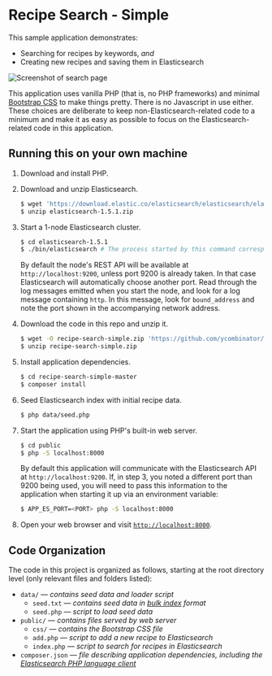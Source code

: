 # Recipe Search - Simple

This sample application demonstrates:
* Searching for recipes by keywords, *and*
* Creating new recipes and saving them in Elasticsearch

![Screenshot of search page](../../blob/gh-pages/images/screenshot.png)

This application uses vanilla PHP (that is, no PHP frameworks) and minimal [Bootstrap CSS](http://getbootstrap.com/css/) to make things pretty. There is no Javascript in use either. These choices are deliberate to keep non-Elasticsearch-related code to a minimum and make it as easy as possible to focus on the Elasticsearch-related code in this application.

## Running this on your own machine

1. Download and install PHP.

1. Download and unzip Elasticsearch.

   ```sh
   $ wget 'https://download.elastic.co/elasticsearch/elasticsearch/elasticsearch-1.5.1.zip'
   $ unzip elasticsearch-1.5.1.zip
   ```

1. Start a 1-node Elasticsearch cluster.

   ```sh
   $ cd elasticsearch-1.5.1
   $ ./bin/elasticsearch # The process started by this command corresponds to a single Elasticsearch node
   ```

   By default the node's REST API will be available at `http://localhost:9200`, unless port 9200 is already taken. In
   that case Elasticsearch will automatically choose another port. Read through the log messages emitted when you
   start the node, and look for a log message containing `http`. In this message, look for `bound_address` and note the
   port shown in the accompanying network address.

1. Download the code in this repo and unzip it.

   ```sh
   $ wget -O recipe-search-simple.zip 'https://github.com/ycombinator/recipe-search-simple/archive/master.zip'
   $ unzip recipe-search-simple.zip
   ```

1. Install application dependencies.

   ```sh
   $ cd recipe-search-simple-master
   $ composer install
   ```

1. Seed Elasticsearch index with initial recipe data.

   ```sh
   $ php data/seed.php
   ```

1. Start the application using PHP's built-in web server.

   ```sh
   $ cd public
   $ php -S localhost:8000
   ```

   By default this application will communicate with the Elasticsearch API at `http://localhost:9200`. If, in step 3, you
   noted a different port than 9200 being used, you will need to pass this information to the application when starting
   it up via an environment variable:

   ```sh
   $ APP_ES_PORT=<PORT> php -S localhost:8000
   ```

1. Open your web browser and visit [`http://localhost:8000`](http://localhost:8000).

## Code Organization
The code in this project is organized as follows, starting at the root directory level (only relevant files and folders listed):

* `data/` &mdash; *contains seed data and loader script*
  * `seed.txt` &mdash; *contains seed data in [bulk index](http://www.elastic.co/guide/en/elasticsearch/guide/master/bulk.html) format*
  * `seed.php` &mdash; *script to load seed data*
* `public/` &mdash; *contains files served by web server*
  * `css/` &mdash; *contains the Bootstrap CSS file*
  * `add.php` &mdash; *script to add a new recipe to Elasticsearch*
  * `index.php` &mdash; *script to search for recipes in Elasticsearch*
* `composer.json` &mdash; *file describing application dependencies, including the [Elasticsearch PHP language client](http://www.elastic.co/guide/en/elasticsearch/client/php-api/current/index.html)*
